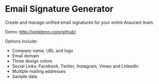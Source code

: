 # Email Signature Generator
Create and manage unified email signatures for your entire Assurant team. 

Demo: <http://jonlebron.com/github/> 

Options include:
- Company name, URL and logo
- Email domain
- Three design colors
- Social Links: Facebook, Twitter, Instagram, Vimeo and LinkedIn
- Multiple mailing addresses
- Sample data

